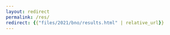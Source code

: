 ```yaml
---
layout: redirect
permalink: /res/
redirect: {{"files/2021/bno/results.html" | relative_url}}
---
```

